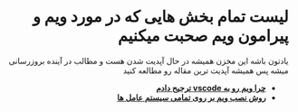 <div dir="rtl">

# لیست تمام بخش هایی که در مورد ویم و پیرامون ویم صحبت میکنیم

یادتون باشه این مخزن همیشه در حال آپدیت شدن هست و مطالب در آینده بروزرسانی میشه پس همیشه آپدیت ترین مقاله رو مطالعه کنید

- **[چرا ویم رو به vscode ترجیح دادم](https://virgool.io/@illustrayking/whyichoosedvim-f5kbf8v3r275)**
- **[روش نصب ویم بر روی تمامی سیستم عامل ها](https://virgool.io/@illustrayking/%D8%B1%D9%88%D8%B4-%D9%86%D8%B5%D8%A8-%D9%88%DB%8C%D9%85-%D8%A8%D8%B1-%D8%B1%D9%88%DB%8C-%D8%AA%D9%85%D8%A7%D9%85%DB%8C-%D8%B3%DB%8C%D8%B3%D8%AA%D9%85-%D8%B9%D8%A7%D9%85%D9%84-%D9%87%D8%A7-xt9ykgwhkxys)**
</div>
